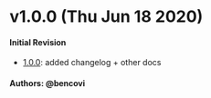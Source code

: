# v1.0.0 (Thu Jun 18 2020)

#### Initial Revision

- [1.0.0](releases/tag/1.0.0): added changelog + other docs

#### Authors: @bencovi

